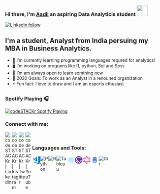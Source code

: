 ### Hi there, I'm [Aadil](https://github.com/aadilssb) an aspiring Data Analyticis student <img src="https://raw.githubusercontent.com/TheDudeThatCode/TheDudeThatCode/master/Assets/Hi.gif" width=35 height=35> 

[![Linkedin follow](https://img.shields.io/badge/Linkedin-Follow-blue)](https://www.linkedin.com/in/aadil-mohammed-4a8750156/)


## I'm a student, Analyst from India persuing my MBA in Business Analytics.

- 🔭 I’m currently learning programming languages requred for analytics!
- 🖥️ I’m working on programs like R, python, Sql and Spss
- 🌱 I’m am always open to learn somthing new
- 🥅 2020 Goals: To work as an Analyst in a renouned organization
- ⚡ Fun fact: I love to draw and I am an esports ethusiast


### Spotify Playing 🎧
[<img src="https://now-playing-codestackr.vercel.app/api/spotify-playing" alt="codeSTACKr Spotify Playing" width="350" />](https://open.spotify.com/user/274xcbbd1yhdje60vizqlahxi)

### Connect with me:

[<img align="left" alt="codeSTACKr | LinkedIn" width="22px" src="https://cdn.jsdelivr.net/npm/simple-icons@v3/icons/linkedin.svg" />][linkedin]
[<img align="left" alt="codeSTACKr | Instagram" width="22px" src="https://cdn.jsdelivr.net/npm/simple-icons@v3/icons/instagram.svg" />][instagram]
[<img align="left" alt="codeSTACKr | Twitter" width="22px" src="https://cdn.jsdelivr.net/npm/simple-icons@v3/icons/twitter.svg" />][twitter]
[<img align="left" alt="codeSTACKr | YouTube" width="22px" src="https://cdn.jsdelivr.net/npm/simple-icons@v3/icons/youtube.svg" />][youtube]


<br />

### Languages and Tools:

<img align="left" alt="Visual Studio Code" width="26px" src="https://raw.githubusercontent.com/github/explore/80688e429a7d4ef2fca1e82350fe8e3517d3494d/topics/visual-studio-code/visual-studio-code.png" />
<img align="left" alt="Python" width="26px" src="https://pythonhow.com/wp-content/uploads/2016/01/cropped-cropped-python-logo-python-how.png" />
<img align="left" alt="R" width="26px" src="https://r-project.org/Rlogo.png" />
<img align="left" alt="Tableau" width="34px" src="https://www.thedataschool.co.uk/wp-content/uploads/2019/04/tableau-logo.jpg" />
<img align="left" alt="MsOffice" width="26px" src="https://raw.githubusercontent.com/github/explore/80688e429a7d4ef2fca1e82350fe8e3517d3494d/topics/react/react.png" />
<img align="left" alt="Excel" width="26px" src="https://raw.githubusercontent.com/github/explore/e94815998e4e0713912fed477a1f346ec04c3da2/topics/gatsby/gatsby.png" />
<img align="left" alt="Spss" width="26px" src="https://raw.githubusercontent.com/github/explore/80688e429a7d4ef2fca1e82350fe8e3517d3494d/topics/graphql/graphql.png" />
<img align="left" alt="SQL" width="26px" src="https://raw.githubusercontent.com/github/explore/80688e429a7d4ef2fca1e82350fe8e3517d3494d/topics/sql/sql.png" />
<img align="left" alt="Git" width="30px" src="https://miro.medium.com/max/875/0*9f5uMrKMjLbzEf7q.png" />

<br />

[twitter]: https://twitter.com/imaadill
[instagram]: https://instagram.com/i.m_aadil
[linkedin]: https://www.linkedin.com/in/aadil-mohammed-4a8750156/
[youtube]: https://www.youtube.com/channel/UCKDQ92FjL0PlSfsUerOGLDQ?view_as=subscriber
